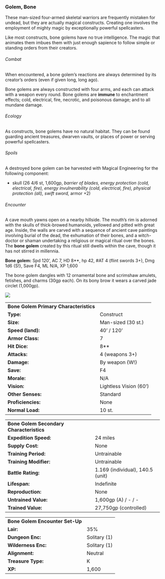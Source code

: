 ### Golem, Bone

These man-sized four-armed skeletal warriors are frequently mistaken for undead, but they are actually magical constructs. Creating one involves the employment of mighty magic by exceptionally powerful spellcasters.

Like most constructs, bone golems have no true intelligence. The magic that animates them imbues them with just enough sapience to follow simple or standing orders from their creators.

###### Combat

When encountered, a bone golem’s reactions are always determined by its creator’s orders (even if given long, long ago).

Bone golems are always constructed with four arms, and each can attack with a weapon every round. Bone golems are **immune** to enchantment effects; cold, electrical, fire, necrotic, and poisonous damage; and to all mundane damage.

###### Ecology

As constructs, bone golems have no natural habitat. They can be found guarding ancient treasures, dwarven vaults, or places of power or serving powerful spellcasters.

###### Spoils

A destroyed bone golem can be harvested with Magical Engineering for the following component:

* skull (26 4/6 st, 1,600gp, *barrier of blades, energy protection (cold, electrical, fire), energy invulnerability (cold, electrical, fire),* *physical protection (all), swift sword,* armor +2)

###### Encounter

A cave mouth yawns open on a nearby hillside. The mouth’s rim is adorned with the skulls of thick-browed humanoids, yellowed and pitted with great age. Inside, the walls are carved with a sequence of ancient cave paintings involving burial of the dead, the exhumation of their bones, and a witch-doctor or shaman undertaking a religious or magical ritual over the bones. The **bone golem** created by this ritual still dwells within the cave, though it has not stirred in millennia.

**Bone golem:** Spd 120’, AC 7, HD 8\*\*, hp 42, #AT 4 (flint swords 3+), Dmg 1d6 {S!}, Save F4, ML N/A, XP 1,600

The bone golem dangles with 12 ornamental bone and scrimshaw amulets, fetishes, and charms (30gp each). On its bony brow it wears a carved jade circlet (1,000gp).

![](data:image/png;base64...)

|  |  |
| --- | --- |
| **Bone Golem Primary Characteristics** | |
| **Type:** | Construct |
| **Size:** | Man-sized (30 st.) |
| **Speed (land):** | 40’ / 120’ |
| **Armor Class:** | 7 |
| **Hit Dice:** | 8\*\* |
| **Attacks:** | 4 (weapons 3+) |
| **Damage:** | By weapon {W!} |
| **Save:** | F4 |
| **Morale:** | N/A |
| **Vision:** | Lightless Vision (60’) |
| **Other Senses:** | Standard |
| **Proficiencies:** | None |
| **Normal Load:** | 10 st. |

|  |  |
| --- | --- |
| **Bone Golem Secondary Characteristics** | |
| **Expedition Speed:** | 24 miles |
| **Supply Cost:** | None |
| **Training Period:** | Untrainable |
| **Training Modifier:** | Untrainable |
| **Battle Rating:** | 1.169 (individual), 140.5 (unit) |
| **Lifespan:** | Indefinite |
| **Reproduction:** | None |
| **Untrained Value:** | 1,600gp (A) / - / - |
| **Trained Value:** | 27,750gp (controlled) |

|  |  |
| --- | --- |
| **Bone Golem Encounter Set-Up** | |
| **Lair:** | 35% |
| **Dungeon Enc:** | Solitary (1) |
| **Wilderness Enc:** | Solitary (1) |
| **Alignment:** | Neutral |
| **Treasure Type:** | K |
| **XP:** | 1,600 |
